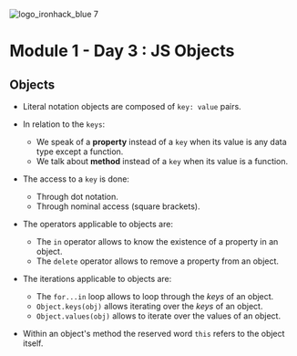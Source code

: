 ![logo_ironhack_blue 7](https://user-images.githubusercontent.com/23629340/40541063-a07a0a8a-601a-11e8-91b5-2f13e4e6b441.png)
# Module 1 - Day 3 : JS Objects

## Objects

- Literal notation objects are composed of `key: value` pairs.

- In relation to the `keys`:
  - We speak of a **property** instead of a `key` when its value is any data type except a function.
  - We talk about **method** instead of a `key` when its value is a function.
  
- The access to a `key` is done:
  - Through dot notation.
  - Through nominal access (square brackets).
  
- The operators applicable to objects are:
  - The `in` operator allows to know the existence of a property in an object.
  - The `delete` operator allows to remove a property from an object.
  
- The iterations applicable to objects are:
  - The `for...in` loop allows to loop through the _keys_ of an object.
  - `Object.keys(obj)` allows iterating over the _keys_ of an object.
  - `Object.values(obj)` allows to iterate over the values of an object.
  
 - Within an object's method the reserved word `this` refers to the object itself.
